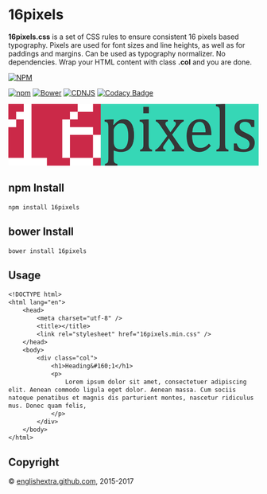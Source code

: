 # 16pixels

**16pixels.css** is a set of CSS rules to ensure consistent 16 pixels based typography. Pixels are used for font sizes and line heights, as well as for paddings and margins. Can be used as typography normalizer. No dependencies. Wrap your HTML content with class **.col** and you are done.

[![NPM](https://nodei.co/npm/16pixels.png?downloads=true)](https://nodei.co/npm/16pixels/)

[![npm](https://img.shields.io/npm/v/16pixels.svg)](https://github.com/englishextra/16pixels)
[![Bower](https://img.shields.io/bower/v/16pixels.svg)](https://github.com/englishextra/16pixels)
[![CDNJS](https://img.shields.io/cdnjs/v/16pixels.svg)](https://cdnjs.com/libraries/16pixels)
[![Codacy Badge](https://api.codacy.com/project/badge/Grade/0de605fc9397497895508d26e3bdbae2)](https://www.codacy.com/app/englishextra/16pixels)

[![16pixels](https://github.com/englishextra/16pixels/raw/master/img/16pixels-logo-36D7B7-935x230.png)](https://englishextra.github.io/libs/16pixels/)

## npm Install

```
npm install 16pixels
```

## bower Install

```
bower install 16pixels
```

## Usage

```
<!DOCTYPE html>
<html lang="en">
	<head>
		<meta charset="utf-8" />
		<title></title>
		<link rel="stylesheet" href="16pixels.min.css" />
	</head>
	<body>
		<div class="col">
			<h1>Heading&#160;1</h1>
			<p>
				Lorem ipsum dolor sit amet, consectetuer adipiscing elit. Aenean commodo ligula eget dolor. Aenean massa. Cum sociis natoque penatibus et magnis dis parturient montes, nascetur ridiculus mus. Donec quam felis,
			</p>
		</div>
	</body>
</html>
```

## Copyright

© [englishextra.github.com](https://englishextra.github.com/), 2015-2017